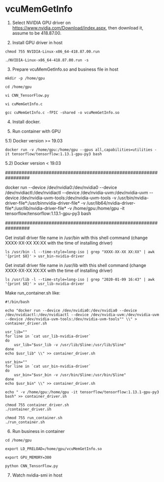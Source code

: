 # vcuMemGetInfo

1) Select NVIDIA GPU driver on https://www.nvidia.com/Download/index.aspx, then download it, assume to be 418.87.00.

2) Install GPU driver in host

```shell
chmod 755 NVIDIA-Linux-x86_64-418.87.00.run

./NVIDIA-Linux-x86_64-418.87.00.run -s
```

3) Prepare vcuMemGetInfo.so and business file in host

```shell
mkdir -p /home/gpu

cd /home/gpu
   
vi CNN_TensorFlow.py
   
vi cuMemGetInfo.c
   
gcc cuMemGetInfo.c -fPIC -shared -o vcuMemGetInfo.so   
```

4) Install docker.

5) Run container with GPU

5.1) Docker version >= 19.03 

```shell
docker run -v /home/gpu:/home/gpu --gpus all,capabilities=utilities -it tensorflow/tensorflow:1.13.1-gpu-py3 bash
```

5.2) Docker version < 19.03

#################################################################

docker run --device /dev/nvidia0:/dev/nvidia0 --device /dev/nvidiactl:/dev/nvidiactl --device /dev/nvidia-uvm:/dev/nvidia-uvm --device /dev/nvidia-uvm-tools:/dev/nvidia-uvm-tools -v /usr/bin/nvidia-driver-file*:/usr/binnvidia-driver-file* -v /usr/lib64/nvidia-driver-file*:/usr/lib/nvidia-driver-file* -v /home/gpu:/home/gpu -it tensorflow/tensorflow:1.13.1-gpu-py3 bash

#################################################################

Get install driver file name in /usr/bin with this shell command (change XXXX-XX-XX XX:XX with the time of installing driver)

```shell
ls /usr/bin -l --time-style=long-iso | grep "XXXX-XX-XX XX:XX" | awk '{print $8}' > usr_bin-nvidia-driver
```

Get install driver file name in /usr/lib with this shell command (change XXXX-XX-XX XX:XX with the time of installing driver)

```shell
ls /usr/lib -l --time-style=long-iso | grep "2020-01-09 16:43" | awk '{print $8}' > usr_lib-nvidia-driver
```

Make run_container.sh like:

```shell
#!/bin/bash

echo "docker run --device /dev/nvidia0:/dev/nvidia0 --device /dev/nvidiactl:/dev/nvidiactl --device /dev/nvidia-uvm:/dev/nvidia-uvm --device /dev/nvidia-uvm-tools:/dev/nvidia-uvm-tools"" \\" > container_driver.sh

usr_lib=""
for line in `cat usr_lib-nvidia-driver`
do
    usr_lib="$usr_lib -v /usr/lib/$line:/usr/lib/$line"
done
echo $usr_lib" \\" >> container_driver.sh

usr_bin=""
for line in `cat usr_bin-nvidia-driver`
do
    usr_bin="$usr_bin -v /usr/bin/$line:/usr/bin/$line"
done
echo $usr_bin" \\" >> container_driver.sh

echo " -v /home/gpu:/home/gpu -it tensorflow/tensorflow:1.13.1-gpu-py3 bash" >> container_driver.sh

chmod 755 container_driver.sh
./container_driver.sh
```

```shell
chmod 755 run_container.sh
./run_container.sh
```

6) Run business in container

```shell
cd /home/gpu

export LD_PRELOAD=/home/gpu/vcuMemGetInfo.so

export GPU_MEMORY=300

python CNN_TensorFlow.py
```

7) Watch nvidia-smi in host
